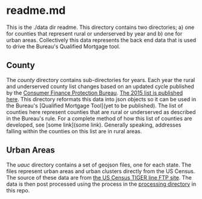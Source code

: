 readme.md
=========

This is the ./data dir readme.  This directory contains two directories; a) one for counties that represent rural or underserved by year and b) one for urban areas.  Collectively this data represents the back end data that is used to drive the Bureau's Qualified Mortgage tool.  

County
------
The _county_ directory contains sub-directories for years.  Each year the rural and underserved county list changes based on an updated cycle published by the [Consumer Finance Protection Bureau](http://www.cfpb.gov).  [The 2015 list is published here](http://www.consumerfinance.gov/blog/final-list-of-rural-or-underserved-counties-for-use-in-2015/).  This directory reformats this data into json objects so it can be used in the Bureau's [Qualified Mortgage Tool](yet to be published).  The list of counties here represent counties that are rural or underserved as described in the Bureau's rule.  For a complete method of how this list of counties are developed, see [some link](some link).  Generally speaking, addresses falling within the counties on this list are in rural areas.  


Urban Areas
-----------
The _uauc_ directory contains a set of geojson files, one for each state.  The files represent urban areas and urban clusters directly from the US Census.  The source of these data are from [the US Census TIGER line FTP site](ftp://ftp2.census.gov/geo/tiger/TIGER2015/UAC/).  The data is then post processed using the process in the [processing directory](./processing) in this repo.  